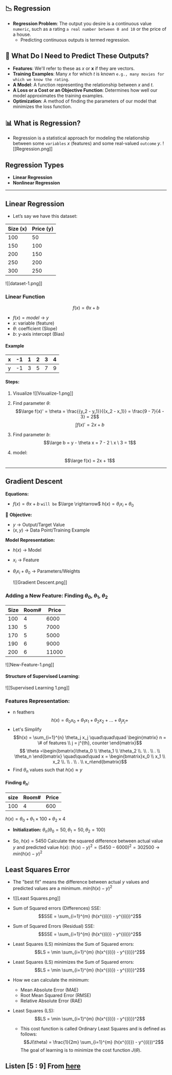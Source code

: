 ## 📉 Regression

- **Regression Problem**: The output you desire is a continuous value `numeric`, such as a rating `a real number between 0 and 10` or the price of a house.
  - Predicting continuous outputs is termed regression.
## 🎯 What Do I Need to Predict These Outputs?

- **Features**: We'll refer to these as $x$ or $\mathbf{x}$ if they are vectors.
- **Training Examples**: Many $x$ for which $t$ is known `e.g., many movies for which we know the rating`.
- **A Model**: A function representing the relationship between $x$ and $t$.
- **A Loss or a Cost or an Objective Function**: Determines how well our model approximates the training examples.
- **Optimization**: A method of finding the parameters of our model that minimizes the loss function.
## 📊 What is Regression?

- Regression is a statistical approach for modeling the relationship between some `variables` $x$ (features) and some real-valued `outcome` $y$.
	![[Regression.png]]
## Regression Types

- **Linear Regression**
- **Nonlinear Regression**
---
## Linear Regression

- Let’s say we have this dataset:

| Size (x) | Price (y) |
|----------|-----------|
| 100      | 50        |
| 150      | 100       |
| 200      | 150       |
| 250      | 200       |
| 300      | 250       |
![[dataset-1.png]]
### **Linear Function**
$$f(x) = \theta x + b$$
- $f(x) = model$ → $y$
- $x$: variable (feature)
- $\theta$: coefficient (Slope)
- $b$: y-axis intercept (Bias)
#### Example

| x   | -1  | 1   | 2   | 3   | 4   |
| --- | --- | --- | --- | --- | --- |
| y   | -1  | 3   | 5   | 7   | 9   |
#### **Steps:**
1. Visualize
	![[Visualize-1.png]]
2. Find parameter $\theta$:
$$\large f(x)' = \theta = \frac{{y_2 - y_1}}{{x_2 - x_1}} = \frac{9 - 7}{4 - 3} = 2$$$$\int f(x)' = 2x + b$$
3. Find parameter $b$: 
$$\large b = y - \theta x = 7 - 2 \ x \ 3 = 1$$

4. model:
$$\large f(x) = 2x + 1$$
---
## Gradient Descent

**Equations:**
- $f(x) = \theta x + b$ `will be` $\large \rightarrow$ $h(x) = \theta_i x_i + \theta_0$

🎯 **Objective:**
- $y$ → Output/Target Value
- $(x, y)$ → Data Point/Training Example

**Model Representation:**
- $h(x)$ → Model
- $x_i$ → Feature
- $\theta_i x_i + \theta_0$ → Parameters/Weights

	![[Gradient Descent.png]]
### Adding a New Feature: Finding $\theta_0$, $\theta_1$, $\theta_2$

| Size | Room# | Price |
|------|-------|-------|
| 100  | 4     | 6000  |
| 130  | 5     | 7000  |
| 170  | 5     | 5000  |
| 190  | 6     | 9000  |
| 200  | 6     | 11000 |
![[New-Feature-1.png]]
#### Structure of Supervised Learning:

![[Supervised Learning 1.png]]
### Features Representation:
- n feathers $$h(x) = \theta_0 x_0 + \theta_1 x_1 + \theta_2 x_2 +...+ \theta_j x_j + $$
- Let's Simplify $$h(x) = \sum_{i=1}^{n} \theta_j x_j \quad\quad\quad \begin{matrix} n = \# of features \\ j = j^{th}, counter \end{matrix}$$$$ \theta =\begin{bmatrix}\theta_0 \\ \theta_1 \\ \theta_2 \\. \\ . \\ . \\ \theta_n \end{bmatrix} \quad\quad\quad x = \begin{bmatrix}x_0 \\ x_1 \\ x_2 \\. \\ . \\ . \\ x_n\end{bmatrix}$$
- Find $\theta_n$ values such that $h(x) \approx y$
#### Finding $\theta_n$:

| size | Room# | Price |
| ---- | ----- | ----- |
| 100  | 4     | 600   |
$h(x) = \theta_0 + \theta_1 \times 100 + \theta_2 \times 4$

+ **Initialization:** $\theta_n (\theta_0=50, \theta_1=50, \theta_2=100)$
- So, $h(x) = 5450$
Calculate the squared difference between actual value $y$ and predicted value $h(x)$: $(h(x) - y)^2 = (5450 - 6000)^2 = 302500$ $\rightarrow$ $min(h(x) - y)^2$

## Least Squares Error

- The "best fit" means the difference between actual $y$ values and predicted values are a minimum. $min(h(x) - y)^2$
- ![[Least Squares.png]]
- $\text{Sum of Squared errors (Differences) SSE}:$
$$SSE = \sum_{i=1}^{m} (h(x^{(i)}) - y^{(i)})^2$$
- $\text{Sum of Squared Errors (Residual) SSE}:$
$$SSE = \sum_{i=1}^{m} (h(x^{(i)}) - y^{(i)})^2$$
- $\text{Least Squares (LS) minimizes the Sum of Squared errors}:$
$$LS = \min \sum_{i=1}^{m} (h(x^{(i)}) - y^{(i)})^2$$
- $\text{Least Squares (LS) minimizes the Sum of Squared errors}:$
$$LS = \min \sum_{i=1}^{m} (h(x^{(i)}) - y^{(i)})^2$$

- How we can calculate the minimum:
	- Mean Absolute Error (MAE)
	- Root Mean Squared Error (RMSE)
	- Relative Absolute Error (RAE)

- Least Squares (LS):
$$LS = \min \sum_{i=1}^{m} (h(x^{(i)}) - y^{(i)})^2$$
	- This cost function is called Ordinary Least Squares and is defined as follows:
$$J(\theta) = \frac{1}{2m} \sum_{i=1}^{m} (h(x^{(i)}) - y^{(i)})^2$$
The goal of learning is to minimize the cost function $J(\theta)$.

## Listen [5 : 9] From [here](https://www.youtube.com/playlist?list=PLoOabVweB2r5dL0AVmuDbS54UvmCIlZsT)
